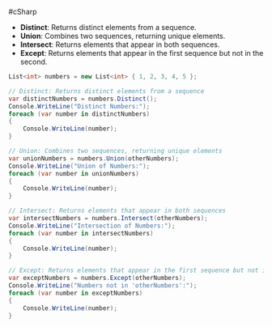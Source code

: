 #cSharp 
- **Distinct**: Returns distinct elements from a sequence.
- **Union**: Combines two sequences, returning unique elements.
- **Intersect**: Returns elements that appear in both sequences.
- **Except**: Returns elements that appear in the first sequence but not in the second.
```c#
List<int> numbers = new List<int> { 1, 2, 3, 4, 5 };

// Distinct: Returns distinct elements from a sequence
var distinctNumbers = numbers.Distinct();
Console.WriteLine("Distinct Numbers:");
foreach (var number in distinctNumbers)
{
    Console.WriteLine(number);
}

// Union: Combines two sequences, returning unique elements
var unionNumbers = numbers.Union(otherNumbers);
Console.WriteLine("Union of Numbers:");
foreach (var number in unionNumbers)
{
    Console.WriteLine(number);
}

// Intersect: Returns elements that appear in both sequences
var intersectNumbers = numbers.Intersect(otherNumbers);
Console.WriteLine("Intersection of Numbers:");
foreach (var number in intersectNumbers)
{
    Console.WriteLine(number);
}

// Except: Returns elements that appear in the first sequence but not in the second
var exceptNumbers = numbers.Except(otherNumbers);
Console.WriteLine("Numbers not in 'otherNumbers':");
foreach (var number in exceptNumbers)
{
    Console.WriteLine(number);
}
